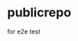 # publicrepo
for e2e test
























































































































































































































































































































































































































































































































































































































































































































































































































































































































































































































































































































































































































































































































































































































































































































































































































































































































































































































































































































